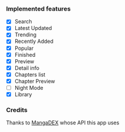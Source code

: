### Implemented features
- [x] Search
- [x] Latest Updated
- [x] Trending
- [x] Recently Added
- [x] Popular
- [x] Finished
- [x] Preview
- [x] Detail info
- [x] Chapters list
- [x] Chapter Preview
- [ ] Night Mode
- [x] Library

### Credits
Thanks to [MangaDEX](https://mangadex.org/) whose API this app uses
